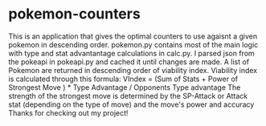 # pokemon-counters
This is an application that gives the optimal counters to use agaisnt a given pokemon in descending order.
pokemon.py contains most of the main logic with type and stat advantantage calculations in calc.py.
I parsed json from the pokeapi in pokeapi.py and cached it until changes are made. 
A list of Pokemon are returned in descending order of viability index. 
Viability index is calculated through this formula:
VIndex = (Sum of Stats + Power of Strongest Move ) * Type Advantage / Opponents Type advantage
The strength of the strongest move is determined by the SP-Attack or Attack stat (depending on the type of move) and the move's power and accuracy 
Thanks for checking out my project!

